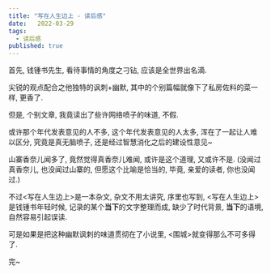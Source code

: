 ```yaml
---
title: "写在人生边上 - 读后感"
date:   2022-03-29
tags:
  - 读后感
published: true
---
```


首先, 钱锺书先生, 看待事情的角度之刁钻, 应该是全世界出名滴.

尖锐的观点配合之他独特的讽刺+幽默, 其中的个别篇幅就像下了私房佐料的菜一样, 更香了.

但是, 个别文章, 我竟读出了些许网络喷子的味道, 不假. 

或许那个年代发表意见的人不多, 这个年代发表意见的人太多, 浑在了一起让人难以区分, 究竟是真无脑喷子, 还是经过智慧消化之后的建设性意见~

山寨香奈儿闻多了, 竟然觉得真香奈儿难闻, 或许是这个道理, 又或许不是. (没闻过真香奈儿, 也没闻过山寨的, 但愿这个比喻是恰当的, 毕竟, 亲爱的读者, 你也没闻过.)

不过<写在人生边上>是一本杂文, 杂文不用太讲究, 序里也写到, <写在人生边上> 是钱锺书年轻时候, 记录的某个**当下**的文字整理而成, 缺少了时代背景, **当下**的语境, 自然容易引起误读.

可是如果是把这种幽默讽刺的味道贯彻在了小说里, <围城>就变得那么不可多得了.

完~